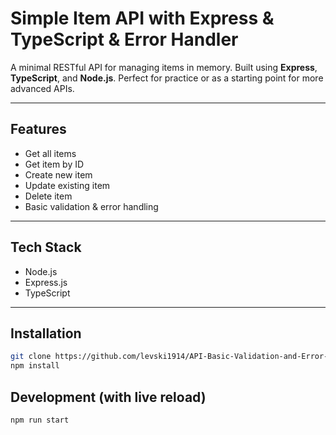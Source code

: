 # Simple Item API with Express & TypeScript & Error Handler

A minimal RESTful API for managing items in memory. Built using **Express**, **TypeScript**, and **Node.js**. Perfect for practice or as a starting point for more advanced APIs.

---

## Features

- Get all items
- Get item by ID
- Create new item
- Update existing item
- Delete item
- Basic validation & error handling

---

## Tech Stack

- Node.js
- Express.js
- TypeScript

---

## Installation

```bash
git clone https://github.com/levski1914/API-Basic-Validation-and-Error-Handling
npm install
```

## Development (with live reload)

```bash
npm run start
```

